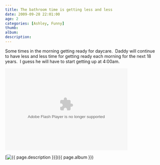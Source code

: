 ```yaml
---
title: The bathroom time is getting less and less
date: 2009-09-28 22:01:00
age: 2
categories: [Ashley, Funny]
thumb: 
album: 
description: 
---
```

<p>Some times in the morning getting ready for daycare.  Daddy will continue to have less and less time for getting ready each morning for the next 18 years.  I guess he will have to start getting up at 4:00am.</p>  <p><embed type="application/x-shockwave-flash" src="http://picasaweb.google.com/s/c/bin/slideshow.swf" width="400" height="267" flashvars="host=picasaweb.google.com&amp;hl=en_US&amp;feat=flashalbum&amp;RGB=0x000000&amp;feed=http%3A%2F%2Fpicasaweb.google.com%2Fdata%2Ffeed%2Fapi%2Fuser%2Fwyseguys%2Falbumid%2F5399361286010875185%3Falt%3Drss%26kind%3Dphoto%26authkey%3DGv1sRgCJ_V76P5rO6keA%26hl%3Den_US" pluginspage="http://www.macromedia.com/go/getflashplayer" /></p>

[<img src="{{ page.thumb }}" alt="{{ page.description }}" class="wyseguys-album"/>]({{ page.album }})